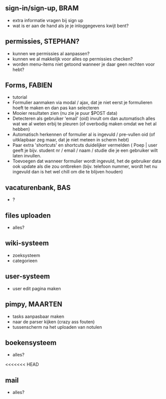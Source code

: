 
## sign-in/sign-up, BRAM
* extra informatie vragen bij sign up
* wat is er aan de hand als je je inloggegevens kwijt bent?

## permissies, STEPHAN?
* kunnen we permissies al aanpassen?
* kunnen we al makkelijk voor alles op permissies checken?
* worden menu-items niet getoond wanneer je daar geen rechten voor hebt?

## Forms, FABIEN
* tutorial
* Formulier aanmaken via modal / ajax, dat je niet eerst je formulieren hoeft te maken en dan pas kan selecteren
* Mooier resultaten zien (nu zie je puur $POST data)
* Detecteren als gebruiker 'email' (oid) invult om dan automatisch alles wat we al weten erbij te pleuren (of overbodig maken omdat we het al hebben)
* Automatisch herkennen of formulier al is ingevuld / pre-vullen oid (of uitklapbaar zeg maar, dat je niet meteen in scherm hebt)
* Paar extra 'shortcuts' en shortcuts duidelijker vermelden ( Poep | user geeft je bijv. student nr / email / naam / studie die je een gebruiker wilt laten invullen.
* Toevoegen dat wanneer formulier wordt ingevuld, het de gebruiker data ook update als die zou ontbreken (bijv. telefoon nummer, wordt het nu ingevuld dan is het wel chill om die te blijven houden)

## vacaturenbank, BAS
* ?

## files uploaden
* alles?

## wiki-systeem
* zoeksysteem
* categorieen

## user-systeem
* user edit pagina maken

## pimpy, MAARTEN
* tasks aanpasbaar maken
* naar de parser kijken (crazy ass fouten)
* tussenscherm na het uploaden van notulen

## boekensysteem
* alles?

<<<<<<< HEAD
## mail
* alles?


